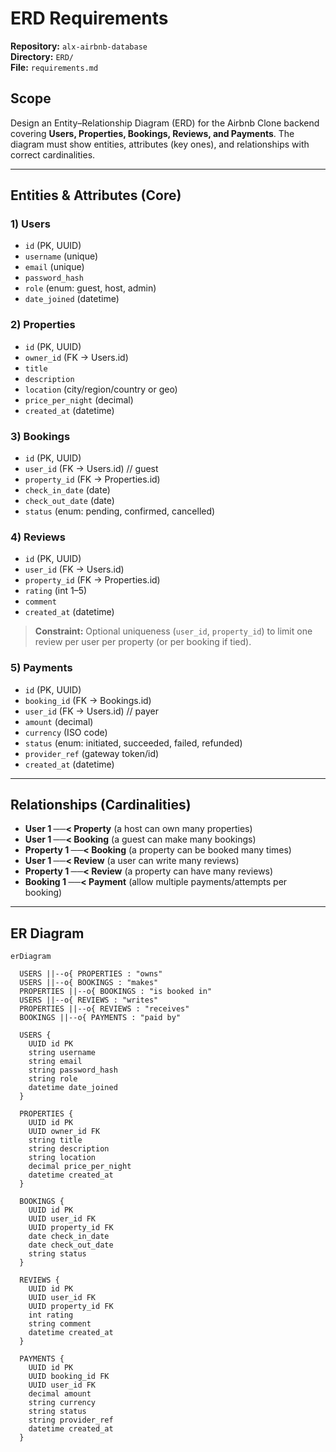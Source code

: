 # ERD Requirements

**Repository:** `alx-airbnb-database`  
**Directory:** `ERD/`  
**File:** `requirements.md`  

## Scope
Design an Entity–Relationship Diagram (ERD) for the Airbnb Clone backend covering **Users, Properties, Bookings, Reviews, and Payments**. The diagram must show entities, attributes (key ones), and relationships with correct cardinalities.

---

## Entities & Attributes (Core)

### 1) Users
- `id` (PK, UUID)
- `username` (unique)
- `email` (unique)
- `password_hash`
- `role` (enum: guest, host, admin)
- `date_joined` (datetime)

### 2) Properties
- `id` (PK, UUID)
- `owner_id` (FK → Users.id)
- `title`
- `description`
- `location` (city/region/country or geo)
- `price_per_night` (decimal)
- `created_at` (datetime)

### 3) Bookings
- `id` (PK, UUID)
- `user_id` (FK → Users.id)  // guest
- `property_id` (FK → Properties.id)
- `check_in_date` (date)
- `check_out_date` (date)
- `status` (enum: pending, confirmed, cancelled)

### 4) Reviews
- `id` (PK, UUID)
- `user_id` (FK → Users.id)
- `property_id` (FK → Properties.id)
- `rating` (int 1–5)
- `comment`
- `created_at` (datetime)
> **Constraint:** Optional uniqueness (`user_id`, `property_id`) to limit one review per user per property (or per booking if tied).

### 5) Payments
- `id` (PK, UUID)
- `booking_id` (FK → Bookings.id)
- `user_id` (FK → Users.id)  // payer
- `amount` (decimal)
- `currency` (ISO code)
- `status` (enum: initiated, succeeded, failed, refunded)
- `provider_ref` (gateway token/id)
- `created_at` (datetime)

---

## Relationships (Cardinalities)

- **User 1 ──< Property** (a host can own many properties)  
- **User 1 ──< Booking** (a guest can make many bookings)  
- **Property 1 ──< Booking** (a property can be booked many times)  
- **User 1 ──< Review** (a user can write many reviews)  
- **Property 1 ──< Review** (a property can have many reviews)  
- **Booking 1 ──< Payment** (allow multiple payments/attempts per booking)

---

## ER Diagram 

```mermaid
erDiagram

  USERS ||--o{ PROPERTIES : "owns"
  USERS ||--o{ BOOKINGS : "makes"
  PROPERTIES ||--o{ BOOKINGS : "is booked in"
  USERS ||--o{ REVIEWS : "writes"
  PROPERTIES ||--o{ REVIEWS : "receives"
  BOOKINGS ||--o{ PAYMENTS : "paid by"

  USERS {
    UUID id PK
    string username
    string email
    string password_hash
    string role
    datetime date_joined
  }

  PROPERTIES {
    UUID id PK
    UUID owner_id FK
    string title
    string description
    string location
    decimal price_per_night
    datetime created_at
  }

  BOOKINGS {
    UUID id PK
    UUID user_id FK
    UUID property_id FK
    date check_in_date
    date check_out_date
    string status
  }

  REVIEWS {
    UUID id PK
    UUID user_id FK
    UUID property_id FK
    int rating
    string comment
    datetime created_at
  }

  PAYMENTS {
    UUID id PK
    UUID booking_id FK
    UUID user_id FK
    decimal amount
    string currency
    string status
    string provider_ref
    datetime created_at
  }
